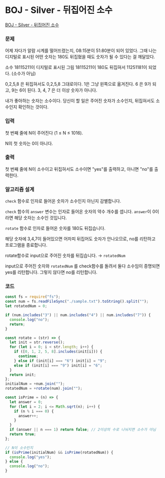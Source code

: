# BOJ - Silver - 뒤집어진 소수

[BOJ - Silver - 뒤집어진 소수](https://www.acmicpc.net/problem/10859)

### 문제

어제 자다가 알람 시계를 떨어뜨렸는지, 08:15분이 51:80분이 되어 있었다. 그때 나는 디지털로 표시된 어떤 숫자는 180도 뒤집혔을 때도 숫자가 될 수 있다는 걸 깨달았다.

소수 18115211이 디지털로 표시된 그림
18115211이 180도 뒤집혀서 11251181이 되었다. (소수가 아님)

0,2,5,8 은 뒤집혀서도 0,2,5,8 그대로이다.
1은 그냥 왼쪽으로 옮겨진다.
6 은 9가 되고, 9는 6이 된다.
3, 4, 7 은 더 이상 숫자가 아니다.

내가 좋아하는 숫자는 소수이다. 당신이 할 일은 주어진 숫자가 소수인지, 뒤집혀서도 소수인지 확인하는 것이다.

### 입력

첫 번째 줄에 N이 주어진다 (1 ≤ N ≤ 1016).

N의 첫 숫자는 0이 아니다.

### 출력

첫 번째 줄에 N이 소수이고 뒤집혀서도 소수이면 "yes"를 출력하고, 아니면 "no"를 출력한다.

### 알고리즘 설계

`check` 함수로 인자로 들어온 숫자가 소수인지 아닌지 감별합니다.

`check` 함수의 `answer` 변수는 인자로 들어온 숫자의 약수 개수를 셉니다. `answer`이 0이라면 해당 숫자는 소수인 것입니다.

`rotate` 함수로 인자로 들어온 숫자를 180도 뒤집습니다.

해당 숫자에 3,4,7이 들어있으면 어차피 뒤집어도 숫자가 안나오므로, no를 리턴하고 프로그램을 종료합니다.

rotate함수로 input으로 주어진 숫자를 뒤집습니다. → `rotatedNum`

input으로 주어진 숫자와 `rotatedNum` 를 check함수를 돌려서 둘다 소수임이 증명되면 yes를 리턴합니다. 그렇지 않다면 no를 리턴합니다.

### 코드

```js
const fs = require("fs");
const num = fs.readFileSync("./sample.txt").toString().split("");
let rotatedNum = 0;

if (num.includes("3") || num.includes("4") || num.includes("7")) {
  console.log("no");
  return;
}

const rotate = (str) => {
  let init = str.reverse();
  for (let i = 0; i < str.length; i++) {
    if ([0, 1, 2, 5, 8].includes(init[i])) {
      continue;
    } else if (init[i] === "6") init[i] = "9";
    else if (init[i] === "9") init[i] = "6";
  }
  return init;
};
initialNum = +num.join("");
rotatedNum = +rotate(num).join("");

const isPrime = (n) => {
  let answer = 0;
  for (let i = 2; i <= Math.sqrt(n); i++) {
    if (n % i === 0) {
      answer++;
    }
  }
  if (answer || n === 1) return false; // 2이상의 수로 나눠지면 소수가 아님
  return true;
};

// N이 소수인지
if (isPrime(initialNum) && isPrime(rotatedNum)) {
  console.log("yes");
} else {
  console.log("no");
}
```
